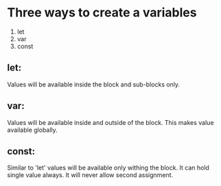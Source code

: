 # Three ways to create a variables

1. let
2. var
3. const

## let:
Values will be available inside the block and sub-blocks only.

## var: 
Values will be available inside and outside of the block. This makes value available globally. 

## const:
Similar to 'let' values will be available only withing the block.
It can hold single value always. It will never allow second assignment. 